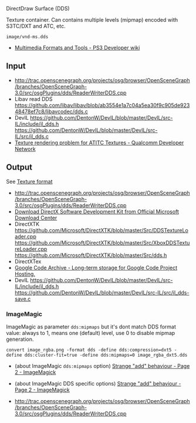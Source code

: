 DirectDraw Surface (DDS)

Texture container. Can contains multiple levels (mipmap) encoded with S3TC/DXT and ATC, etc.

`image/vnd-ms.dds`

- [Multimedia Formats and Tools - PS3 Developer wiki](http://www.psdevwiki.com/ps3/Multimedia_Formats_and_Tools#DDS)

## Input

- http://trac.openscenegraph.org/projects/osg/browser/OpenSceneGraph/branches/OpenSceneGraph-3.0/src/osgPlugins/dds/ReaderWriterDDS.cpp
- Libav read DDS https://github.com/libav/libav/blob/ab3554e1a7c04a5ea30f9c905de92348478ef7c8/libavcodec/dds.c
- DevIL https://github.com/DentonW/DevIL/blob/master/DevIL/src-IL/include/il_dds.h https://github.com/DentonW/DevIL/blob/master/DevIL/src-IL/src/il_dds.c
- [Texture rendering problem for ATITC Textures - Qualcomm Developer Network](https://developer.qualcomm.com/comment/4509#comment-4509)

## Output

See [Texture format](../Texture%20format/Texture%20format.md)

- http://trac.openscenegraph.org/projects/osg/browser/OpenSceneGraph/branches/OpenSceneGraph-3.0/src/osgPlugins/dds/ReaderWriterDDS.cpp
- [Download DirectX Software Development Kit from Official Microsoft Download Center](https://www.microsoft.com/en-us/download/details.aspx?id=6812)
- DirectXTK https://github.com/Microsoft/DirectXTK/blob/master/Src/DDSTextureLoader.cpp https://github.com/Microsoft/DirectXTK/blob/master/Src/XboxDDSTextureLoader.cpp https://github.com/Microsoft/DirectXTK/blob/master/Src/dds.h
- DirectXTex
- [Google Code Archive - Long-term storage for Google Code Project Hosting.](https://code.google.com/archive/p/gimp-dds/)
- DevIL https://github.com/DentonW/DevIL/blob/master/DevIL/src-IL/include/il_dds.h https://github.com/DentonW/DevIL/blob/master/DevIL/src-IL/src/il_dds-save.c

### ImageMagic

ImageMagic as parameter `dds:mipmaps` but it's dont match DDS format value: always to 1, means one (default) level, use 0 to disable mipmap generation.

	convert image_rgba.png -format dds -define dds:compression=dxt5 -define dds:cluster-fit=true -define dds:mipmaps=0 image_rgba_dxt5.dds

- (about ImageMagic `dds:mipmaps` option) [Strange "add" behaviour - Page 2 - ImageMagick](http://www.imagemagick.org/discourse-server/viewtopic.php?f=1&t=23946&start=15#p102687)
- (about ImageMagic DDS specific options) [Strange "add" behaviour - Page 2 - ImageMagick](http://www.imagemagick.org/discourse-server/viewtopic.php?f=1&t=23946&start=15#p102574)

- http://trac.openscenegraph.org/projects/osg/browser/OpenSceneGraph/branches/OpenSceneGraph-3.0/src/osgPlugins/dds/ReaderWriterDDS.cpp
